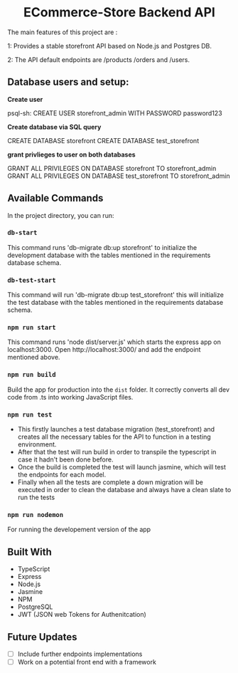 <h1 align="center">ECommerce-Store Backend API</h1>

<p align="left">The main features of this project are : </br>

1: Provides a stable storefront API based on Node.js and Postgres DB.

2: The API default endpoints are /products /orders and /users.

</p>

## Database users and setup:
**Create user**

  psql-sh:  CREATE USER storefront_admin WITH PASSWORD password123

**Create database via SQL query** 

  CREATE DATABASE storefront
  CREATE DATABASE test_storefront

**grant privlieges to user on both databases**

  GRANT ALL PRIVILEGES ON DATABASE storefront TO storefront_admin
  GRANT ALL PRIVILEGES ON DATABASE test_storefront TO storefront_admin

## Available Commands

In the project directory, you can run:

### `db-start`
This command runs 'db-migrate db:up storefront' to initialize the development database with the tables mentioned in the requirements database schema.

### `db-test-start`
This command will run 'db-migrate db:up test_storefront' this will initialize the test database with the tables mentioned in the requirements database schema. 

### `npm run start`
This command runs 'node dist/server.js' which starts the express app on localhost:3000. Open http://localhost:3000/ and add the endpoint mentioned above.

### `npm run build`
Build the app for production into the `dist` folder. It correctly converts all dev code from .ts into working JavaScript files.

### `npm run test`
- This firstly launches a  test database migration (test_storefront) and creates all the necessary tables for the API to function in a testing environment.
- After that the test will run build in order to transpile the typescript in case it hadn't been done before.
- Once the build is completed the test will launch jasmine, which will test the endpoints for each model.
- Finally when all the tests are complete a down migration will be executed in order to clean the database and always have a clean slate to run the tests

### `npm run nodemon`
For running the developement version of the app

## Built With
- TypeScript
- Express
- Node.js
- Jasmine
- NPM
- PostgreSQL
- JWT (JSON web Tokens for Authenitcation)

## Future Updates
- [ ] Include further endpoints implementations
- [ ] Work on a potential front end with a framework
